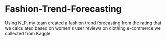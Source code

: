 # Fashion-Trend-Forecasting
Using NLP, my team created a fashion trend forecasting from the rating that we calculated based on women's user reviews on clothing e-commerce we collected from Kaggle.

